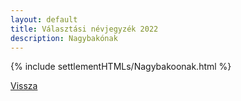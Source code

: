 ```yaml
---
layout: default
title: Választási névjegyzék 2022
description: Nagybakónak
---
```


{% include settlementHTMLs/Nagybakoonak.html %}

[Vissza](./)